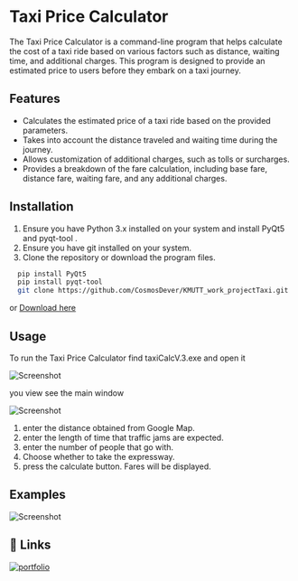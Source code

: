 
# Taxi Price Calculator
The Taxi Price Calculator is a command-line program that helps calculate the cost of a taxi ride based on various factors such as distance, waiting time, and additional charges. This program is designed to provide an estimated price to users before they embark on a taxi journey.
## Features
- Calculates the estimated price of a taxi ride based on the provided parameters.
- Takes into account the distance traveled and waiting time during the journey.
- Allows customization of additional charges, such as tolls or surcharges.
- Provides a breakdown of the fare calculation, including base fare, distance fare, waiting fare, and any additional charges.



## Installation
1. Ensure you have Python 3.x installed on your system and install PyQt5 and pyqt-tool .
2. Ensure you have git installed on your system.
3. Clone the repository or download the program files.
```bash
  pip install PyQt5
  pip install pyqt-tool
  git clone https://github.com/CosmosDever/KMUTT_work_projectTaxi.git
```
or [Download here](https://github.com/CosmosDever/KMUTT_work_projectTaxi/archive/refs/heads/main.zip)

    
## Usage

To run the Taxi Price Calculator find taxiCalcV.3.exe and open it

![Screenshot](https://github.com/CosmosDever/KMUTT_work_projectTaxi/assets/46952477/f96edadc-9a2c-4284-9c1f-6d706b15bb6d)

you view see the main window

![Screenshot](https://github.com/CosmosDever/KMUTT_work_projectTaxi/assets/46952477/84c47e73-926c-4a53-baa3-9827cb4af882)

1. enter the distance obtained from Google Map.
2. enter the length of time that traffic jams are expected.
3. enter the number of people that go with.
4. Choose whether to take the expressway.
5. press the calculate button.
Fares will be displayed.

## Examples
![Screenshot](https://github.com/CosmosDever/KMUTT_work_projectTaxi/assets/46952477/dc185e86-45ab-4ab0-b571-a605b8d28c66)

## 🔗 Links
[![portfolio](https://img.shields.io/badge/CosmosDever-000?style=for-the-badge&logo=github&logoColor=white)](https://github.com/CosmosDever)



